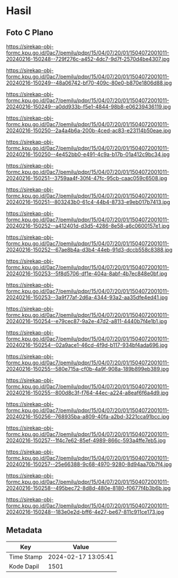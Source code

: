 # Hasil

## Foto C Plano

https://sirekap-obj-formc.kpu.go.id/0ac7/pemilu/pdpr/15/04/07/20/01/1504072001011-20240216-150248--729f276c-a452-4dc7-9d7f-2570d4be4307.jpg

https://sirekap-obj-formc.kpu.go.id/0ac7/pemilu/pdpr/15/04/07/20/01/1504072001011-20240216-150249--48a06742-bf70-409c-80e0-b870e1806d88.jpg

https://sirekap-obj-formc.kpu.go.id/0ac7/pemilu/pdpr/15/04/07/20/01/1504072001011-20240216-150249--a0dd933b-f5e1-4844-98b8-e06239436119.jpg

https://sirekap-obj-formc.kpu.go.id/0ac7/pemilu/pdpr/15/04/07/20/01/1504072001011-20240216-150250--2a4a4b6a-200b-4ced-ac83-e23114b50eae.jpg

https://sirekap-obj-formc.kpu.go.id/0ac7/pemilu/pdpr/15/04/07/20/01/1504072001011-20240216-150250--4e452bb0-e491-4c9a-b17b-01a412c9bc34.jpg

https://sirekap-obj-formc.kpu.go.id/0ac7/pemilu/pdpr/15/04/07/20/01/1504072001011-20240216-150251--3759aa4f-30f4-47fc-95cb-caac059c6508.jpg

https://sirekap-obj-formc.kpu.go.id/0ac7/pemilu/pdpr/15/04/07/20/01/1504072001011-20240216-150251--803243b0-61c4-44b4-8733-e9eb017b7413.jpg

https://sirekap-obj-formc.kpu.go.id/0ac7/pemilu/pdpr/15/04/07/20/01/1504072001011-20240216-150252--a412401d-d3d5-4286-8e58-a6c0600157e1.jpg

https://sirekap-obj-formc.kpu.go.id/0ac7/pemilu/pdpr/15/04/07/20/01/1504072001011-20240216-150252--67ae8b4a-d3b4-44eb-91d3-dccb558c8388.jpg

https://sirekap-obj-formc.kpu.go.id/0ac7/pemilu/pdpr/15/04/07/20/01/1504072001011-20240216-150253--5f8d5706-df1e-404a-8abf-4b7ec848e0bf.jpg

https://sirekap-obj-formc.kpu.go.id/0ac7/pemilu/pdpr/15/04/07/20/01/1504072001011-20240216-150253--3a9f77af-2d6a-4344-93a2-aa35dfe4ed41.jpg

https://sirekap-obj-formc.kpu.go.id/0ac7/pemilu/pdpr/15/04/07/20/01/1504072001011-20240216-150254--e79cec87-9a2e-47d2-a811-4440b7f4e1b1.jpg

https://sirekap-obj-formc.kpu.go.id/0ac7/pemilu/pdpr/15/04/07/20/01/1504072001011-20240216-150254--02a9ace1-46cd-4f9d-b117-934bf4ada696.jpg

https://sirekap-obj-formc.kpu.go.id/0ac7/pemilu/pdpr/15/04/07/20/01/1504072001011-20240216-150255--580e715a-cf0b-4a9f-908a-189b899eb389.jpg

https://sirekap-obj-formc.kpu.go.id/0ac7/pemilu/pdpr/15/04/07/20/01/1504072001011-20240216-150255--800d8c3f-f764-44ec-a224-a8eaf6f6a4d9.jpg

https://sirekap-obj-formc.kpu.go.id/0ac7/pemilu/pdpr/15/04/07/20/01/1504072001011-20240216-150256--768935ba-a809-40fa-a2bd-3221cca91bcc.jpg

https://sirekap-obj-formc.kpu.go.id/0ac7/pemilu/pdpr/15/04/07/20/01/1504072001011-20240216-150257--1f4c7e62-85ef-4989-866c-593a4ffe7eb5.jpg

https://sirekap-obj-formc.kpu.go.id/0ac7/pemilu/pdpr/15/04/07/20/01/1504072001011-20240216-150257--25e66388-9c68-4970-9280-8d94aa70b7f4.jpg

https://sirekap-obj-formc.kpu.go.id/0ac7/pemilu/pdpr/15/04/07/20/01/1504072001011-20240216-150258--495bec72-8d8d-480e-8180-f0677f4b3b6b.jpg

https://sirekap-obj-formc.kpu.go.id/0ac7/pemilu/pdpr/15/04/07/20/01/1504072001011-20240216-150248--183e0e2d-bff6-4e27-be67-811c911ce173.jpg


## Metadata

| Key        | Value               |
| ---------- | ------------------- |
| Time Stamp | 2024-02-17 13:05:41 |
| Kode Dapil | 1501                |



